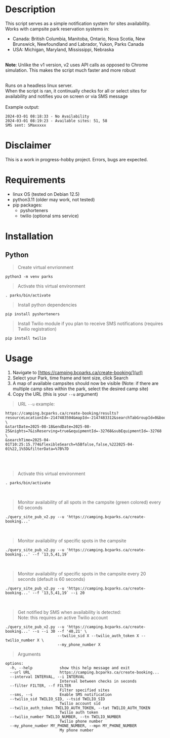 # Description
This script serves as a simple notification system for sites availability.
Works with campsite park reservation systems in:<br/>
- Canada: British Columbia, Manitoba, Ontario, Nova Scotia, New Brunswick, Newfoundland and Labrador, Yukon, Parks Canada<br/>
- USA: Michigan, Maryland, Mississippi, Nebraska<br/><br/>

**Note**: Unlike the v1 version, v2 uses API calls as opposed to Chrome simulation. This makes the script much faster and more robust
<br/><br/>


Runs on a headless linux server.<br/>
When the script is ran, it continually checks for all or select sites for availability and notifies you on screen or via SMS message<br/><br/>
Example output:
```
2024-03-01 08:18:33 - No Availability
2024-03-01 08:19:23 - Available sites: 51, 58
SMS sent: SMaxxxxx
```

# Disclaimer
This is a work in progress-hobby project. Errors, bugs are expected. 

# Requirements
* linux OS (tested on Debian 12.5) 
* python3.11 (older may work, not tested)
* pip packages:
  * pyshorteners
  * twilio (optional sms service)

# Installation
## Python
> Create virtual envrionment
```
python3 -m venv parks
```

> Activate this virtual environment
```
. parks/bin/activate
```

> Install python dependencies
```
pip install pyshorteners
```

> Install Twilio module if you plan to receive SMS notifications (requires Twilio registration)
```
pip install twilio
```

# Usage
1. Navigate to [https://camping.bcparks.ca/create-booking/](url)
2. Select your Park, time frame and tent size, click Search
3. A map of available campsites should now be visible (Note: if there are multiple camp sites within the park, select the desired camp site)
4. Copy the URL (this is your `--u` argument)
> URL `--u` example:
```
https://camping.bcparks.ca/create-booking/results?resourceLocationId=-2147483504&mapId=-2147483312&searchTabGroupId=0&bookingCategoryId=0 \
&startDate=2025-08-18&endDate=2025-08-25&nights=7&isReserving=true&equipmentId=-32768&subEquipmentId=-32768 \
&searchTime=2025-04-01T10:25:15.774&flexibleSearch=%5Bfalse,false,%222025-04-01%22,1%5D&filterData=%7B%7D
```
<br/><br/>
> Activate this virtual environment
```
. parks/bin/activate
```
<br/>

> Monitor availability of all spots in the campsite (green colored) every 60 seconds
```
./query_site_pub_v2.py --u 'https://camping.bcparks.ca/create-booking...'
```
<br/>

> Monitor availability of specific spots in the campsite
```
./query_site_pub_v2.py --u 'https://camping.bcparks.ca/create-booking...' --f '13,5,41,19`
```
<br/>

> Monitor availability of specific spots in the campsite every 20 seconds (default is 60 seconds)
```
./query_site_pub_v2.py --u 'https://camping.bcparks.ca/create-booking...' --f '13,5,41,19` --i 20
```
<br/>

> Get notified by SMS when availability is detected:
> <br/>Note: this requires an active Twilio account
```
./query_site_pub_v2.py --u 'https://camping.bcparks.ca/create-booking...' --s --i 30 --f '40,21' \
                       --twilio_sid X --twilio_auth_token X --twilio_number X \
                       --my_phone_number X
```

> Arguments
```
options:
  -h, --help            show this help message and exit
  --url URL             https://camping.bcparks.ca/create-booking...
  --interval INTERVAL, --i INTERVAL
                        Interval between checks in seconds
  --filter FILTER, --f FILTER
                        Filter specified sites
  --sms, --s            Enable SMS notification
  --twilio_sid TWILIO_SID, --tsid TWILIO_SID
                        Twilio account sid
  --twilio_auth_token TWILIO_AUTH_TOKEN, --tat TWILIO_AUTH_TOKEN
                        Twilio auth token
  --twilio_number TWILIO_NUMBER, --tn TWILIO_NUMBER
                        Twilio phone number
  --my_phone_number MY_PHONE_NUMBER, --mpn MY_PHONE_NUMBER
                        My phone number
```
